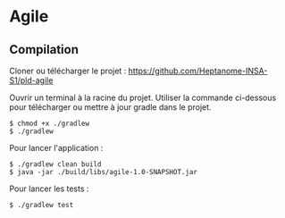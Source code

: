 # Agile

## Compilation
Cloner ou télécharger le projet : https://github.com/Heptanome-INSA-S1/pld-agile

Ouvrir un terminal à la racine du projet. Utiliser la commande ci-dessous pour télécharger ou mettre à jour gradle dans le projet.
```shell
$ chmod +x ./gradlew
$ ./gradlew
```

Pour lancer l'application :
```shell
$ ./gradlew clean build
$ java -jar ./build/libs/agile-1.0-SNAPSHOT.jar
```

Pour lancer les tests :
```
$ ./gradlew test
```